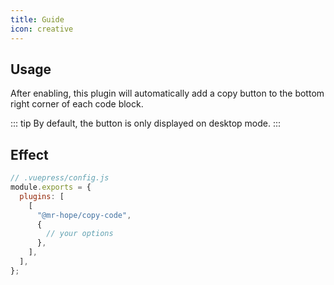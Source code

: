 ```yaml
---
title: Guide
icon: creative
---
```


## Usage

After enabling, this plugin will automatically add a copy button to the bottom right corner of each code block.

::: tip
By default, the button is only displayed on desktop mode.
:::

## Effect

```js
// .vuepress/config.js
module.exports = {
  plugins: [
    [
      "@mr-hope/copy-code",
      {
        // your options
      },
    ],
  ],
};
```
